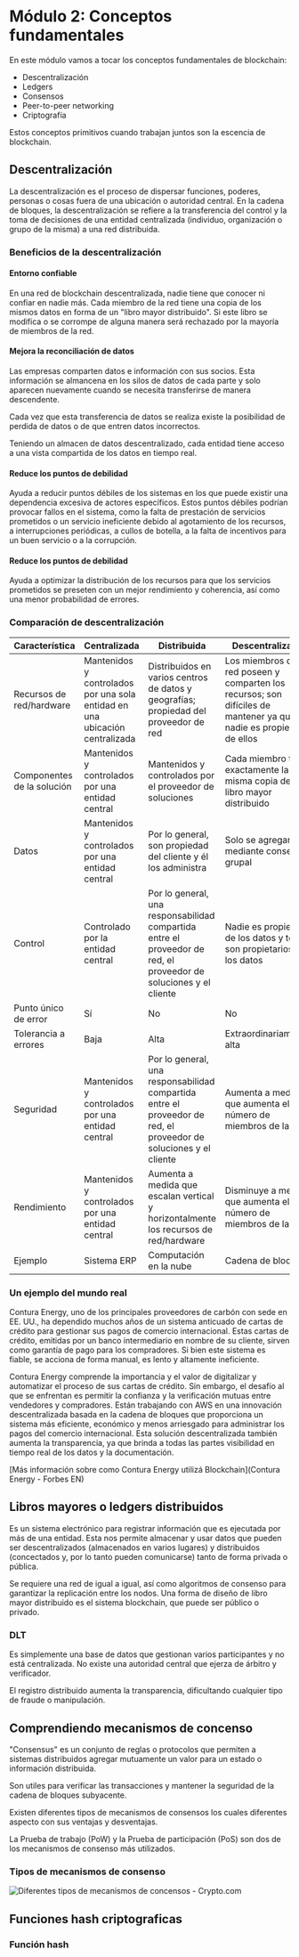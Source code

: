 # Módulo 2: Conceptos fundamentales

En este módulo vamos a tocar los conceptos fundamentales de blockchain:

- Descentralización
- Ledgers
- Consensos
- Peer-to-peer networking
- Criptografía

Estos conceptos primitivos cuando trabajan juntos son la escencia de blockchain.

## Descentralización

La descentralización es el proceso de dispersar funciones, poderes, personas o cosas fuera de una ubicación o autoridad central.
En la cadena de bloques, la descentralización se refiere a la transferencia del control y la toma de decisiones de una entidad centralizada (individuo, organización o grupo de la misma) a una red distribuida.

### Beneficios de la descentralización

#### Entorno confiable

En una red de blockchain descentralizada, nadie tiene que conocer ni confiar en nadie más. Cada miembro de la red tiene una copia de los mismos datos en forma de un "libro mayor distribuido". Si este libro se modifica o se corrompe de alguna manera será rechazado por la mayoría de miembros de la red.

#### Mejora la reconciliación de datos

Las empresas comparten datos e información con sus socios. Esta información se almancena en los silos de datos de cada parte y solo aparecen nuevamente cuando se necesita transferirse de manera descendente.

Cada vez que esta transferencia de datos se realiza existe la posibilidad de perdida de datos o de que entren datos incorrectos.

Teniendo un almacen de datos descentralizado, cada entidad tiene acceso a una vista compartida de los datos en tiempo real.

#### Reduce los puntos de debilidad

Ayuda a reducir puntos débiles de los sistemas en los que puede existir una dependencia excesiva de actores específicos. Estos puntos débiles podrían provocar fallos en el sistema, como la falta de prestación de servicios prometidos o un servicio ineficiente debido al agotamiento de los recursos, a interrupciones periódicas, a cullos de botella, a la falta de incentivos para un buen servicio o a la corrupción.

#### Reduce los puntos de debilidad

Ayuda a optimizar la distribución de los recursos para que los servicios prometidos se preseten con un mejor rendimiento y coherencia, así como una menor probabilidad de errores.

### Comparación de descentralización

|                    Característica                   |        Centralizada        |        Distribuida         |       Descentralizada      |
|----------------------------------------------------|----------------------------|----------------------------|----------------------------|
| Recursos de red/hardware                           | Mantenidos y controlados por una sola entidad en una ubicación centralizada | Distribuidos en varios centros de datos y geografías; propiedad del proveedor de red | Los miembros de la red poseen y comparten los recursos; son difíciles de mantener ya que nadie es propietario de ellos |
| Componentes de la solución                        | Mantenidos y controlados por una entidad central | Mantenidos y controlados por el proveedor de soluciones | Cada miembro tiene exactamente la misma copia del libro mayor distribuido |
| Datos                                              | Mantenidos y controlados por una entidad central | Por lo general, son propiedad del cliente y él los administra | Solo se agregan mediante consenso grupal |
| Control                                            | Controlado por la entidad central | Por lo general, una responsabilidad compartida entre el proveedor de red, el proveedor de soluciones y el cliente | Nadie es propietario de los datos y todos son propietarios de los datos |
| Punto único de error                              | Sí                         | No                         | No                         |
| Tolerancia a errores                              | Baja                       | Alta                       | Extraordinariamente alta  |
| Seguridad                                          | Mantenidos y controlados por una entidad central | Por lo general, una responsabilidad compartida entre el proveedor de red, el proveedor de soluciones y el cliente | Aumenta a medida que aumenta el número de miembros de la red |
| Rendimiento                                       | Mantenidos y controlados por una entidad central | Aumenta a medida que escalan vertical y horizontalmente los recursos de red/hardware | Disminuye a medida que aumenta el número de miembros de la red |
| Ejemplo                                           | Sistema ERP               | Computación en la nube     | Cadena de bloques         |

### Un ejemplo del mundo real

Contura Energy, uno de los principales proveedores de carbón con sede en EE. UU., ha dependido muchos años de un sistema anticuado de cartas de crédito para gestionar sus pagos de comercio internacional. Estas cartas de crédito, emitidas por un banco intermediario en nombre de su cliente, sirven como garantía de pago para los compradores. Si bien este sistema es fiable, se acciona de forma manual, es lento y altamente ineficiente.

Contura Energy comprende la importancia y el valor de digitalizar y automatizar el proceso de sus cartas de crédito. Sin embargo, el desafío al que se enfrentan es permitir la confianza y la verificación mutuas entre vendedores y compradores. Están trabajando con AWS en una innovación descentralizada basada en la cadena de bloques que proporciona un sistema más eficiente, económico y menos arriesgado para administrar los pagos del comercio internacional. Esta solución descentralizada también aumenta la transparencia, ya que brinda a todas las partes visibilidad en tiempo real de los datos y la documentación.

[Más información sobre como Contura Energy utilizá Blockchain](Contura Energy - Forbes EN)

## Libros mayores o ledgers distribuidos

Es un sistema electrónico para registrar información que es ejecutada por más de una entidad.
Esta nos permite almacenar y usar datos que pueden ser descentralizados (almacenados en varios lugares) y distribuidos (concectados y, por lo tanto pueden comunicarse) tanto de forma privada o pública.

Se requiere una red de igual a igual, así como algoritmos de consenso para garantizar la replicación entre los nodos. Una forma de diseño de libro mayor distribuido es el sistema blockchain, que puede ser público o privado.

### DLT

Es simplemente una base de datos que gestionan varios participantes y no está centralizada. No existe una autoridad central que ejerza de árbitro y verificador.

El registro distribuido aumenta la transparencia, dificultando cualquier tipo de fraude o manipulación.

## Comprendiendo mecanismos de concenso

"Consensus" es un conjunto de reglas o protocolos que permiten a sistemas distribuidos agregar mutuamente un valor para un estado o información distribuida.

Son utiles para verificar las transacciones y mantener la seguridad de la cadena de bloques subyacente.

Existen diferentes tipos de mecanismos de consensos los cuales diferentes aspecto con sus ventajas y desventajas.

La Prueba de trabajo (PoW) y la Prueba de participación (PoS) son dos de los mecanismos de consenso más utilizados.

### Tipos de mecanismos de consenso

![Diferentes tipos de mecanismos de concensos - Crypto.com](image.png)

## Funciones hash criptograficas

### Función hash



[Contura Energy - Forbes EN]: https://www.forbes.com/sites/amazonwebservices/2019/12/10/improving-international-trade-with-blockchain/?sh=3f05e4391254
